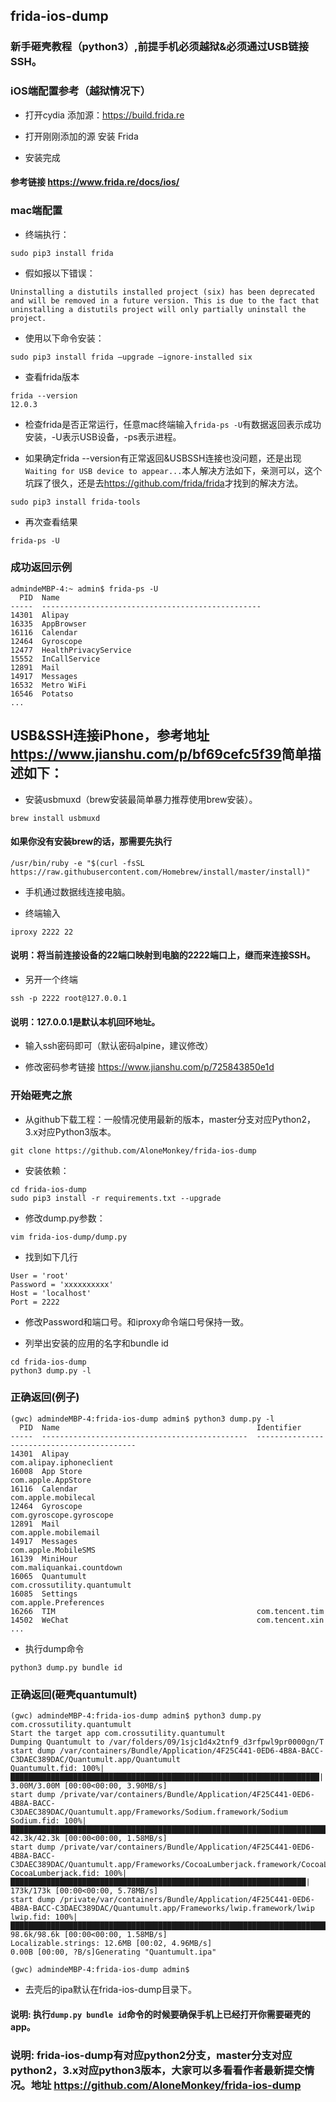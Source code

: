 
## frida-ios-dump 
### 新手砸壳教程（python3）,前提手机必须越狱&必须通过USB链接SSH。
### iOS端配置参考（越狱情况下）
- 打开cydia 添加源：https://build.frida.re

- 打开刚刚添加的源 安装 Frida

- 安装完成

#### 参考链接  <https://www.frida.re/docs/ios/>

### mac端配置
- 终端执行：

```
sudo pip3 install frida
```  
- 假如报以下错误：

```
Uninstalling a distutils installed project (six) has been deprecated and will be removed in a future version. This is due to the fact that uninstalling a distutils project will only partially uninstall the project.

```

- 使用以下命令安装：

```
sudo pip3 install frida –upgrade –ignore-installed six
```

- 查看frida版本

```
frida --version
12.0.3
```

- 检查frida是否正常运行，任意mac终端输入```frida-ps -U```有数据返回表示成功安装，-U表示USB设备，-ps表示进程。

- 如果确定frida --version有正常返回&USBSSH连接也没问题，还是出现```Waiting for USB device to appear...```本人解决方法如下，亲测可以，这个坑踩了很久，还是去<https://github.com/frida/frida>才找到的解决方法。

```
sudo pip3 install frida-tools
```
- 再次查看结果

```
frida-ps -U
```

### 成功返回示例

```
admindeMBP-4:~ admin$ frida-ps -U
  PID  Name
-----  -------------------------------------------------
14301  Alipay
16335  AppBrowser
16116  Calendar
12464  Gyroscope
12477  HealthPrivacyService
15552  InCallService
12891  Mail
14917  Messages
16532  Metro WiFi
16546  Potatso
...
```

## USB&SSH连接iPhone，参考地址<https://www.jianshu.com/p/bf69cefc5f39>简单描述如下：

- 安装usbmuxd（brew安装最简单暴力推荐使用brew安装）。  

```
brew install usbmuxd
```   
#### 如果你没有安装brew的话，那需要先执行  
```
/usr/bin/ruby -e "$(curl -fsSL https://raw.githubusercontent.com/Homebrew/install/master/install)"
```      
- 手机通过数据线连接电脑。
      
- 终端输入 
     
```
iproxy 2222 22
```     
#### 说明：将当前连接设备的22端口映射到电脑的2222端口上，继而来连接SSH。   
- 另开一个终端

```
ssh -p 2222 root@127.0.0.1
```   
#### 说明：127.0.0.1是默认本机回环地址。

- 输入ssh密码即可（默认密码alpine，建议修改）

- 修改密码参考链接 <https://www.jianshu.com/p/725843850e1d>


### 开始砸壳之旅

- 从github下载工程：一般情况使用最新的版本，master分支对应Python2，3.x对应Python3版本。

```
git clone https://github.com/AloneMonkey/frida-ios-dump 

```     
- 安装依赖：

```
cd frida-ios-dump
sudo pip3 install -r requirements.txt --upgrade
```
- 修改dump.py参数：

```
vim frida-ios-dump/dump.py
```
- 找到如下几行

```
User = 'root'   
Password = 'xxxxxxxxxx'   
Host = 'localhost'   
Port = 2222   
```

- 修改Password和端口号。和iproxy命令端口号保持一致。


- 列举出安装的应用的名字和bundle id 

```
cd frida-ios-dump
python3 dump.py -l
```

### 正确返回(例子)

```
(gwc) admindeMBP-4:frida-ios-dump admin$ python3 dump.py -l
  PID  Name                                            Identifier                                 
-----  ----------------------------------------------  -------------------------------------------
14301  Alipay                                          com.alipay.iphoneclient                    
16008  App Store                                       com.apple.AppStore                         
16116  Calendar                                        com.apple.mobilecal                        
12464  Gyroscope                                       com.gyroscope.gyroscope                    
12891  Mail                                            com.apple.mobilemail                       
14917  Messages                                        com.apple.MobileSMS                        
16139  MiniHour                                        com.maliquankai.countdown                  
16065  Quantumult                                      com.crossutility.quantumult                
16085  Settings                                        com.apple.Preferences                      
16266  TIM                                             com.tencent.tim                            
14502  WeChat                                          com.tencent.xin  
...
```

- 执行dump命令 

```
python3 dump.py bundle id
``` 

### 正确返回(砸壳quantumult)

```
(gwc) admindeMBP-4:frida-ios-dump admin$ python3 dump.py com.crossutility.quantumult
Start the target app com.crossutility.quantumult
Dumping Quantumult to /var/folders/09/1sjc1d4x2tnf9_d3rfpwl9pr0000gn/T
start dump /var/containers/Bundle/Application/4F25C441-0ED6-4B8A-BACC-C3DAEC389DAC/Quantumult.app/Quantumult
Quantumult.fid: 100%|█████████████████████████████████████████████████████████████████████| 3.00M/3.00M [00:00<00:00, 3.90MB/s]
start dump /private/var/containers/Bundle/Application/4F25C441-0ED6-4B8A-BACC-C3DAEC389DAC/Quantumult.app/Frameworks/Sodium.framework/Sodium
Sodium.fid: 100%|█████████████████████████████████████████████████████████████████████████| 42.3k/42.3k [00:00<00:00, 1.58MB/s]
start dump /private/var/containers/Bundle/Application/4F25C441-0ED6-4B8A-BACC-C3DAEC389DAC/Quantumult.app/Frameworks/CocoaLumberjack.framework/CocoaLumberjack
CocoaLumberjack.fid: 100%|██████████████████████████████████████████████████████████████████| 173k/173k [00:00<00:00, 5.78MB/s]
start dump /private/var/containers/Bundle/Application/4F25C441-0ED6-4B8A-BACC-C3DAEC389DAC/Quantumult.app/Frameworks/lwip.framework/lwip
lwip.fid: 100%|███████████████████████████████████████████████████████████████████████████| 98.6k/98.6k [00:00<00:00, 1.58MB/s]
Localizable.strings: 12.6MB [00:02, 4.96MB/s]         
0.00B [00:00, ?B/s]Generating "Quantumult.ipa"

(gwc) admindeMBP-4:frida-ios-dump admin$ 
```

- 去壳后的ipa默认在frida-ios-dump目录下。

#### 说明: 执行```dump.py bundle id```命令的时候要确保手机上已经打开你需要砸壳的app。
### 说明: frida-ios-dump有对应python2分支，master分支对应python2，3.x对应python3版本，大家可以多看看作者最新提交情况。地址 <https://github.com/AloneMonkey/frida-ios-dump>


